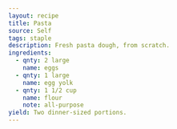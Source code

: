 ```yaml
---
layout: recipe
title: Pasta
source: Self
tags: staple
description: Fresh pasta dough, from scratch.
ingredients:
  - qnty: 2 large
    name: eggs
  - qnty: 1 large
    name: egg yolk
  - qnty: 1 1/2 cup
    name: flour
    note: all-purpose
yield: Two dinner-sized portions.
---
```

